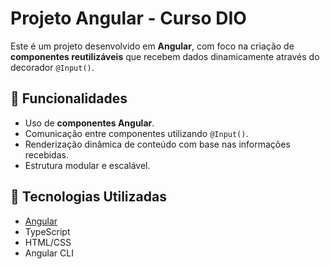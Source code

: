 # Projeto Angular - Curso DIO

Este é um projeto desenvolvido em **Angular**, com foco na criação de **componentes reutilizáveis** que recebem dados dinamicamente através do decorador `@Input()`.

## 🚀 Funcionalidades

- Uso de **componentes Angular**.
- Comunicação entre componentes utilizando `@Input()`.
- Renderização dinâmica de conteúdo com base nas informações recebidas.
- Estrutura modular e escalável.

## 🧱 Tecnologias Utilizadas

- [Angular](https://angular.io/)
- TypeScript
- HTML/CSS
- Angular CLI
